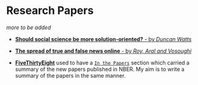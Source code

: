 # Research Papers 

*more to be added*

* [**Should social science be more solution-oriented?** - by *Duncan Watts*](https://www.nature.com/articles/s41562-016-0015)

* [**The spread of true and false news online** - by *Roy, Aral and Vosoughi*](http://science.sciencemag.org/content/359/6380/1146.full)
 
* [**FiveThirtyEight**](https://fivethirtyeight.com/) used to have a [`In the Papers`](https://fivethirtyeight.com/tag/in-the-papers/) section which carried a summary of the new papers published in NBER. My aim is to write a summary of the papers in the same manner.  



